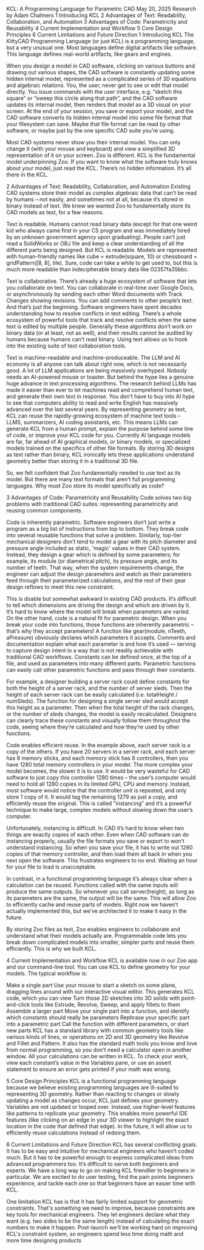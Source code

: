 KCL: A Programming Language for Parametric CAD
May 20, 2025
Research by Adam Chalmers
1 Introducing KCL
2 Advantages of Text: Readability, Collaboration, and Automation
3 Advantages of Code: Parametricity and Reusability
4 Current Implementation and Workflow
5 Core Design Principles
6 Current Limitations and Future Direction
1 Introducing KCL
The KittyCAD Programming Language (or just KCL) is a programming language, but a very unusual one. Most languages define digital artifacts like software. This language defines real-world artifacts, like gears and engines.

When you design a model in CAD software, clicking on various buttons and drawing out various shapes, the CAD software is constantly updating some hidden internal model, represented as a complicated series of 3D equations and algebraic relations. You, the user, never get to see or edit that model directly. You issue commands with the user interface, e.g. “sketch this square” or “sweep this circle along that path”, and the CAD software updates its internal model, then renders that model as a 3D visual on your screen. At the end of your session, you save or export your model, and the CAD software converts its hidden internal model into some file format that your filesystem can save. Maybe that file format can be read by other software, or maybe just by the one specific CAD suite you’re using.

Most CAD systems never show you their internal model. You can only change it (with your mouse and keyboard) and view a simplified 3D representation of it on your screen. Zoo is different. KCL is the fundamental model underpinning Zoo. If you want to know what the software truly knows about your model, just read the KCL. There’s no hidden information. It’s all there in the KCL.

2 Advantages of Text: Readability, Collaboration, and Automation
Existing CAD systems store their model as complex algebraic data that can’t be read by humans – not easily, and sometimes not at all, because it’s stored in binary instead of text. We knew we wanted Zoo to fundamentally store its CAD models as text, for a few reasons.

Text is readable. Humans cannot read binary data (except for that one weird kid who always came first in your CS program and was immediately hired by an unknown government agency upon graduating). People can’t just read a SolidWorks or OBJ file and keep a clear understanding of all the different parts being designed. But KCL is readable. Models are represented with human-friendly names like cube = extrude(square, 10) or chessboard = gridPattern([8, 8], tile). Sure, code can take a while to get used to, but this is much more readable than indecipherable binary data like 02357fa35bbc.

Text is collaborative. There’s already a huge ecosystem of software that lets you collaborate on text. You can collaborate in real-time over Google Docs, or asynchronously by sending each other Word documents with Track Changes showing revisions. You can add comments to other people’s text. And that’s just the beginning. Software engineers have spent decades understanding how to resolve conflicts in text editing. There’s a whole ecosystem of powerful tools that track and resolve conflicts when the same text is edited by multiple people. Generally these algorithms don’t work on binary data (or at least, not as well), and their results cannot be audited by humans because humans can’t read binary. Using text allows us to hook into the existing suite of text collaboration tools.

Text is machine-readable and machine-produceable. The LLM and AI economy is all anyone can talk about right now, which is not necessarily good. A lot of LLM applications are being massively overhyped. Nobody needs an AI-powered mouse or toaster. But behind the hype lies a genuine huge advance in text processing algorithms. The research behind LLMs has made it easier than ever to let machines read and comprehend human text, and generate their own text in response. You don’t have to buy into AI hype to see that computers ability to read and write English has massively advanced over the last several years. By representing geometry as text, KCL can reuse the rapidly-growing ecosystem of machine text tools – LLMS, summarizers, AI coding assistants, etc. This means LLMs can generate KCL from a human prompt, explain the purpose behind some line of code, or improve your KCL code for you. Currently AI language models are far, far ahead of AI graphical models, or binary models, or specialized models trained on the specifics of other file formats. By storing 3D designs as text rather than binary, KCL ironically lets these applications understand geometry better than storing it in a traditional 3D file.

So, we felt confident that Zoo fundamentally needed to use text as its model. But there are many text formats that aren’t full programming languages. Why must Zoo store its model specifically as code?

3 Advantages of Code: Parametricity and Reusability
Code solves two big problems with traditional CAD suites: representing parametricity and reusing common components.

Code is inherently parametric. Software engineers don’t just write a program as a big list of instructions from top to bottom. They break code into several reusable functions that solve a problem. Similarly, top-tier mechanical designers don’t tend to model a gear with its pitch diameter and pressure angle included as static, 'magic' values in their CAD system. Instead, they design a gear which is defined by some parameters; for example, its module (or diametrical pitch), its pressure angle, and its number of teeth. That way, when the system requirements change, the engineer can adjust the design parameters and watch as their parameters feed through their parameterized calculations, and the rest of their gear design reflows to meet this new constraint.

This is doable but somewhat awkward in existing CAD products. It’s difficult to tell which dimensions are driving the design and which are driven by it. It’s hard to know where the model will break when parameters are varied. On the other hand, code is a natural fit for parametric design. When you break your code into functions, those functions are inherently parametric – that’s why they accept parameters! A function like gear(module, nTeeth, aPressure) obviously declares which parameters it accepts. Comments and documentation explain what each parameter is and how it’s used — serving to capture design intent in a way that is not readily achievable with traditional CAD workflows. Constants can be defined once, at the top of a file, and used as parameters into many different parts. Parametric functions can easily call other parametric functions and pass through their constants.

For example, a designer building a server rack could define constants for both the height of a server rack, and the number of server sleds. Then the height of each server rack can be easily calculated (i.e. totalHeight / numSleds). The function for designing a single server sled would accept this height as a parameter. Then when the total height of the rack changes, or the number of sleds changes, the model is easily recalculated. Designers can clearly trace these constants and visually follow them throughout the code, seeing where they’re calculated and how they’re used by other functions.

Code enables efficient reuse. In the example above, each server rack is a copy of the others. If you have 20 servers in a server rack, and each server has 8 memory sticks, and each memory stick has 8 controllers, then you have 1280 total memory controllers in your model. The more complex your model becomes, the slower it is to use. It would be very wasteful for CAD software to just copy this controller 1280 times – the user’s computer would need to hold all 1280 copies in its limited GPU, CPU and memory. Instead, most software would notice that the controller unit is repeated, and only store 1 copy of it. It would tag the remaining 1279 as just a copy, and efficiently reuse the original. This is called “instancing” and it’s a powerful technique to make large, complex models without slowing down the user’s computer.

Unfortunately, instancing is difficult. In CAD it’s hard to know when two things are exactly copies of each other. Even when CAD software can do instancing properly, usually the file formats you save or export to won’t understand instancing. So when you save your file, it has to write out 1280 copies of that memory controller, and then load them all back in when you next open the software. This frustrates engineers to no end. Waiting an hour for your file to load is unacceptable.

In contrast, in a functional programming language it’s always clear when a calculation can be reused. Functions called with the same inputs will produce the same outputs. So whenever you call server(height), as long as its parameters are the same, the output will be the same. This will allow Zoo to efficiently cache and reuse parts of models. Right now we haven’t actually implemented this, but we’ve architected it to make it easy in the future.

By storing Zoo files as text, Zoo enables engineers to collaborate and understand what their models actually are. Programmable code lets you break down complicated models into smaller, simpler parts and reuse them efficiently. This is why we built KCL.

4 Current Implementation and Workflow
KCL is available now in our Zoo app and our command-line tool. You can use KCL to define geometry for your models. The typical workflow is:

Make a single part
Use your mouse to start a sketch on some plane, dragging lines around with our interactive visual editor.
This generates KCL code, which you can view
Turn those 2D sketches into 3D solids with point-and-click tools like Extrude, Revolve, Sweep, and apply fillets to them
Assemble a larger part
Move your single part into a function, and identify which constants should really be parameters
Rephrase your specific part into a parametric part
Call the function with different parameters, or start new parts
KCL has a standard library with common geometry tools like various kinds of lines, or operations on 2D and 3D geometry like Revolve and Fillet and Pattern. It also has the standard math tools you know and love from normal programming, so you don’t need a calculator open in another window. All your calculations can be written in KCL. To check your work, view each constant’s value in the Variables pane, or use an assert statement to ensure an error gets printed if your math was wrong.

5 Core Design Principles
KCL is a functional programming language because we believe existing programming languages are ill-suited to representing 3D geometry. Rather than reacting to changes or slowly updating a model as changes occur, KCL just defines your geometry. Variables are not updated or looped over. Instead, use higher-level features like patterns to replicate your geometry. This enables more powerful IDE features (like clicking on an edge in your 3D viewer to highlight the exact location in the code that defined that edge). In the future, it will allow us to efficiently reuse calculations instead of redoing them.

6 Current Limitations and Future Direction
KCL has several conflicting goals. It has to be easy and intuitive for mechanical engineers who haven’t coded much. But it has to be powerful enough to express complicated ideas from advanced programmers too. It’s difficult to serve both beginners and experts. We have a long way to go on making KCL friendlier to beginners in particular. We are excited to do user testing, find the pain points beginners experience, and tackle each one so that beginners have an easier time with KCL.

One limitation KCL has is that it has fairly limited support for geometric constraints. That's something we need to improve, because constraints are key tools for mechanical engineers. They let engineers declare what they want (e.g. two sides to be the same length) instead of calculating the exact numbers to make it happen. Post-launch we'll be working hard on improving KCL's constraint system, so engineers spend less time doing math and more time designing products